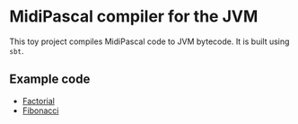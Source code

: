 # MidiPascal compiler for the JVM

This toy project compiles MidiPascal code to JVM bytecode. It is built using `sbt`.

## Example code

- [Factorial](https://github.com/agentS/MidiPascalJVMCompiler/blob/master/fact.mp)
- [Fibonacci](https://github.com/agentS/MidiPascalJVMCompiler/blob/master/fibonacci.mp)
